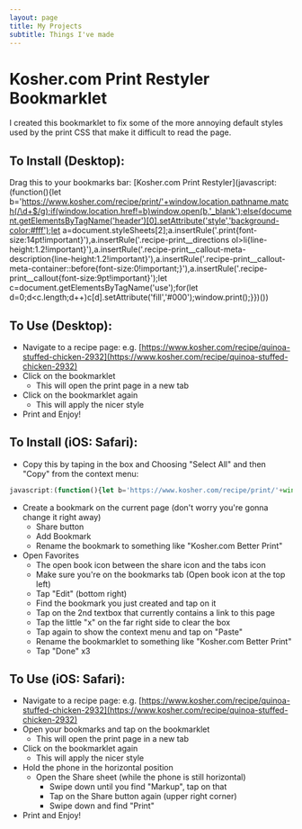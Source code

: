 ```yaml
---
layout: page
title: My Projects
subtitle: Things I've made
---
```


# Kosher.com Print Restyler Bookmarklet

I created this bookmarklet to fix some of the more annoying default styles used by the print CSS that make it difficult to read the page.

## To Install (Desktop):
Drag this to your bookmarks bar:
[Kosher.com Print Restyler](javascript:(function(){let b='https://www.kosher.com/recipe/print/'+window.location.pathname.match(/\d+$/g);if(window.location.href!=b)window.open(b,'_blank');else{document.getElementsByTagName('header')[0].setAttribute('style','background-color:#fff');let a=document.styleSheets[2];a.insertRule('.print{font-size:14pt!important}'),a.insertRule('.recipe-print__directions ol>li{line-height:1.2!important}'),a.insertRule('.recipe-print__callout-meta-description{line-height:1.2!important}'),a.insertRule('.recipe-print__callout-meta-container::before{font-size:0!important;}'),a.insertRule('.recipe-print__callout{font-size:9pt!important}');let c=document.getElementsByTagName('use');for(let d=0;d<c.length;d++)c[d].setAttribute('fill','#000');window.print();}})())

## To Use (Desktop):
* Navigate to a recipe page: e.g. [https://www.kosher.com/recipe/quinoa-stuffed-chicken-2932](https://www.kosher.com/recipe/quinoa-stuffed-chicken-2932)
* Click on the bookmarklet
  * This will open the print page in a new tab
* Click on the bookmarklet again
  * This will apply the nicer style
* Print and Enjoy!

## To Install (iOS: Safari):

* Copy this by taping in the box and Choosing "Select All" and then "Copy" from the context menu:
```javascript
javascript:(function(){let b='https://www.kosher.com/recipe/print/'+window.location.pathname.match(/\d+$/g);if(window.location.href!=b)window.open(b,'_blank');else{document.getElementsByTagName('header')[0].setAttribute('style','background-color:#fff');let a=document.styleSheets[2];a.insertRule('.print{font-size:14pt!important}'),a.insertRule('.recipe-print__directions ol>li{line-height:1.2!important}'),a.insertRule('.recipe-print__callout-meta-description{line-height:1.2!important}'),a.insertRule('.recipe-print__callout-meta-container::before{font-size:0!important;}'),a.insertRule('.recipe-print__callout{font-size:9pt!important}');let c=document.getElementsByTagName('use');for(let d=0;d<c.length;d++)c[d].setAttribute('fill','#000');window.print();}})()
```
* Create a bookmark on the current page (don't worry you're gonna change it right away)
	* Share button
	* Add Bookmark
	* Rename the bookmark to something like "Kosher.com Better Print"
* Open Favorites
	* The open book icon between the share icon and the tabs icon
	* Make sure you're on the bookmarks tab (Open book icon at the top left)
	* Tap "Edit" (bottom right)
	* Find the bookmark you just created and tap on it
	* Tap on the 2nd textbox that currently contains a link to this page
	* Tap the little "x" on the far right side to clear the box
	* Tap again to show the context menu and tap on "Paste"
	* Rename the bookmarklet to something like "Kosher.com Better Print"
	* Tap "Done" x3

## To Use (iOS: Safari):
* Navigate to a recipe page: e.g. [https://www.kosher.com/recipe/quinoa-stuffed-chicken-2932](https://www.kosher.com/recipe/quinoa-stuffed-chicken-2932)
* Open your bookmarks and tap on the bookmarklet
  * This will open the print page in a new tab
* Click on the bookmarklet again
  * This will apply the nicer style
* Hold the phone in the horizontal position
	* Open the Share sheet (while the phone is still horizontal)
		* Swipe down until you find "Markup", tap on that
		* Tap on the Share button again (upper right corner)
		* Swipe down and find "Print"
* Print and Enjoy!